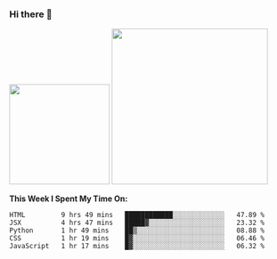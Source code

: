 ### Hi there 👋

<!--
**nestor22/nestor22** is a ✨ _special_ ✨ repository because its `README.md` (this file) appears on your GitHub profile.

Here are some ideas to get you started:

- 🔭 I’m currently working on ...
- 🌱 I’m currently learning ...
- 👯 I’m looking to collaborate on ...
- 🤔 I’m looking for help with ...
- 💬 Ask me about ...
- 📫 How to reach me: ...
- 😄 Pronouns: ...
- ⚡ Fun fact: ...
-->


<img height="180em" src="https://github-readme-stats.vercel.app/api?username=nestor22&show_icons=true&hide_border=true&&count_private=true&include_all_commits=true&theme=radical" />
<img height="280em" src="https://github-readme-stats.vercel.app/api/top-langs/?username=nestor22&layout=compact)](https://github.com/nestor22/github-readme-stats&theme=radical"  />



**This Week I Spent My Time On:**
<!--START_SECTION:waka-->
```text
HTML         9 hrs 49 mins   ████████████░░░░░░░░░░░░░   47.89 % 
JSX          4 hrs 47 mins   █████▓░░░░░░░░░░░░░░░░░░░   23.32 % 
Python       1 hr 49 mins    ██▒░░░░░░░░░░░░░░░░░░░░░░   08.88 % 
CSS          1 hr 19 mins    █▓░░░░░░░░░░░░░░░░░░░░░░░   06.46 % 
JavaScript   1 hr 17 mins    █▓░░░░░░░░░░░░░░░░░░░░░░░   06.32 % 
```
<!--END_SECTION:waka-->


